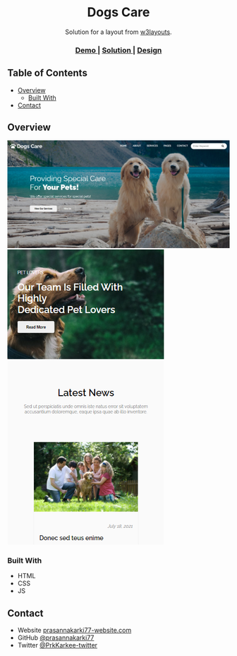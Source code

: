 <!-- Please update value in the {}  -->

<h1 align="center">Dogs Care</h1>

<div align="center">
   Solution for a layout from  <a href="https://w3layouts.com/" target="_blank">w3layouts</a>.
</div>

<div align="center">
  <h3>
    <a href="https://silly-golick-1d35ef.netlify.app/" >
      Demo
    </a>
    <span> | </span>
    <a href="https://github.com/prasannakarki77/Dogs-Care.git" >
      Solution
    </a>
    <span> | </span>
    <a href="https://w3layouts.com/template/dogs-care-a-pet-care-wordpress-theme/" >
      Design
    </a>
  </h3>
</div>

<!-- TABLE OF CONTENTS -->

## Table of Contents

- [Overview](#overview)
  - [Built With](#built-with)
- [Contact](#contact)

<!-- OVERVIEW -->

## Overview

![screenshot](images/screenshot1.png)
![screenshot](images/screenshot2.png)

### Built With

<!-- This section should list any major frameworks that you built your project using. Here are a few examples.-->

- HTML
- CSS
- JS


## Contact

- Website [prasannakarki77-website.com](https://compassionate-lichterman-26c523.netlify.app/)
- GitHub [@prasannakarki77](https://github.com/prasannakarki77)
- Twitter [@PrkKarkee-twitter](https://twitter.com/PrkKarkee)
